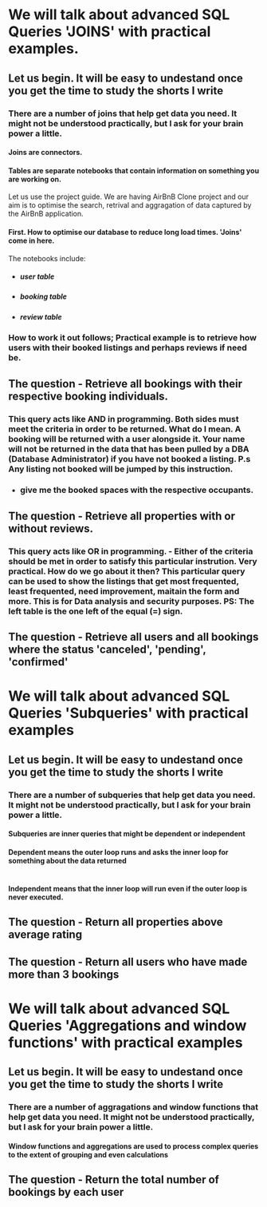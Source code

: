 # We will talk about advanced SQL Queries 'JOINS' with practical examples.
## Let us begin. It will be easy to undestand once you get the time to study the shorts I write

### There are a number of joins that help get data you need. It might not be understood practically, but I ask for your brain power a little.

#### Joins are connectors. 
#### Tables are separate notebooks that contain information on something you are working on.

Let us use the project guide. We are having AirBnB Clone project and our aim is to optimise the search, retrival and aggragation of data captured by the AirBnB application.

#### First. How to optimise our database to reduce long load times. 'Joins' come in here.

The notebooks include:

- ##### user table
- ##### booking table
- ##### review table

### How to work it out follows; Practical example is to retrieve how users with their booked listings and perhaps reviews if need be.

## The question - Retrieve all bookings with their respective booking individuals. 

### This query acts like AND in programming. Both sides must meet the criteria in order to be returned. What do I mean. A booking will be returned with a user alongside it. Your name will not be returned in the data that has been pulled by a DBA (Database Administrator) if you have not booked a listing. P.s Any listing not booked will be jumped by this instruction.

- ### give me the booked spaces with the respective occupants.

## The question - Retrieve all properties with or without reviews.

### This query acts like OR in programming. - Either of the criteria should be met in order to satisfy this particular instrution. Very practical. How do we go about it then? This particular query can be used to show the listings that get most frequented, least frequented, need improvement, maitain the form and more. This is for Data analysis and security purposes. PS: The left table is the one left of the equal (=) sign.

## The question - Retrieve all users and all bookings where the status 'canceled', 'pending', 'confirmed'

# We will talk about advanced SQL Queries 'Subqueries' with practical examples

## Let us begin. It will be easy to undestand once you get the time to study the shorts I write

### There are a number of subqueries that help get data you need. It might not be understood practically, but I ask for your brain power a little.

#### Subqueries are inner queries that might be dependent or independent
#### Dependent means the outer loop runs and asks the inner loop for something about the data returned

#
#### Independent means that the inner loop will run even if the outer loop is never executed.

## The question - Return all properties above average rating

## The question - Return all users who have made more than 3 bookings

# We will talk about advanced SQL Queries 'Aggregations and window functions' with practical examples

## Let us begin. It will be easy to undestand once you get the time to study the shorts I write

### There are a number of aggragations and window functions that help get data you need. It might not be understood practically, but I ask for your brain power a little.

#### Window functions and aggregations are used to process complex queries to the extent of grouping and even calculations
 
 ## The question - Return the total number of bookings by each user
